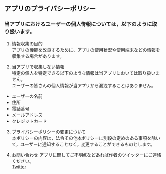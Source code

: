 ## アプリのプライバシーポリシー

### 当アプリにおけるユーザーの個人情報については，以下のように取り扱います。

1. 情報収集の目的  
アプリの機能を改良するために、アプリの使用状況や使用端末などの情報を収集する場合があります。  

2. 当アプリで収集しない情報  
特定の個人を特定できる以下のような情報は当アプリにおいては取り扱いません。  
ユーザーの皆さんの個人情報が当アプリから漏洩することはありません。
- ユーザーの名前
- 住所
- 電話番号
- メールアドレス
- クレジットカード

3. プライバシーポリシーの変更について  
本ポリシーの内容は，法令その他本ポリシーに別段の定めのある事項を除いて，ユーザーに通知することなく，変更することができるものとします。

4. お問い合わせ
アプリに関してご不明点などあれば作者のツイッターにご連絡ください。  
[Twitter](https://twitter.com/hideri777)
